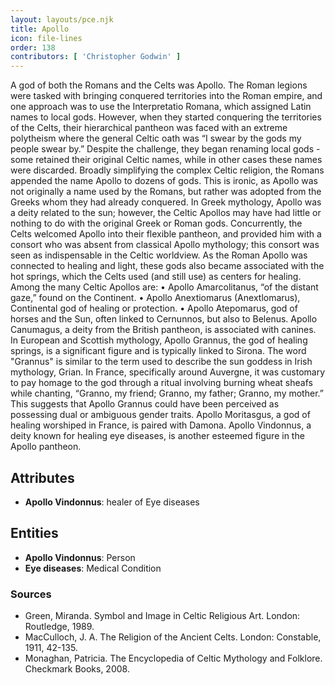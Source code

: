 ```yaml
---
layout: layouts/pce.njk
title: Apollo
icon: file-lines
order: 138
contributors: [ 'Christopher Godwin' ]
---
```

A god of both the Romans and the Celts was Apollo. The Roman legions were tasked with bringing conquered territories into the Roman empire, and one approach was to use the Interpretatio Romana, which assigned Latin names to local gods. However, when they started conquering the territories of the Celts, their hierarchical pantheon was faced with an extreme polytheism where the general Celtic oath was “I swear by the gods my people swear by.” Despite the challenge, they began renaming local gods - some retained their original Celtic names, while in other cases these names were discarded. Broadly simplifying the complex Celtic religion, the Romans appended the name Apollo to dozens of gods. This is ironic, as Apollo was not originally a name used by the Romans, but rather was adopted from the Greeks whom they had already conquered. In Greek mythology, Apollo was a deity related to the sun; however, the Celtic Apollos may have had little or nothing to do with the original Greek or Roman gods. Concurrently, the Celts welcomed Apollo into their flexible pantheon, and provided him with a consort who was absent from classical Apollo mythology; this consort was seen as indispensable in the Celtic worldview. As the Roman Apollo was connected to healing and light, these gods also became associated with the hot springs, which the Celts used (and still use) as centers for healing. Among the many Celtic Apollos are: • Apollo Amarcolitanus, “of the distant gaze,” found on the Continent. • Apollo Anextiomarus (Anextlomarus), Continental god of healing or protection. • Apollo Atepomarus, god of horses and the Sun, often linked to Cernunnos, but also to Belenus. Apollo Canumagus, a deity from the British pantheon, is associated with canines. In European and Scottish mythology, Apollo Grannus, the god of healing springs, is a significant figure and is typically linked to Sirona. The word "Grannus" is similar to the term used to describe the sun goddess in Irish mythology, Grian. In France, specifically around Auvergne, it was customary to pay homage to the god through a ritual involving burning wheat sheafs while chanting, “Granno, my friend; Granno, my father; Granno, my mother.” This suggests that Apollo Grannus could have been perceived as possessing dual or ambiguous gender traits. Apollo Moritasgus, a god of healing worshiped in France, is paired with Damona. Apollo Vindonnus, a deity known for healing eye diseases, is another esteemed figure in the Apollo pantheon.

## Attributes

- **Apollo Vindonnus**: healer of Eye diseases

## Entities

- **Apollo Vindonnus**: Person
- **Eye diseases**: Medical Condition

### Sources

- Green, Miranda. Symbol and Image in Celtic Religious Art. London: Routledge, 1989.
- MacCulloch, J. A. The Religion of the Ancient Celts. London: Constable, 1911, 42-135.
- Monaghan, Patricia. The Encyclopedia of Celtic Mythology and Folklore. Checkmark Books, 2008.

